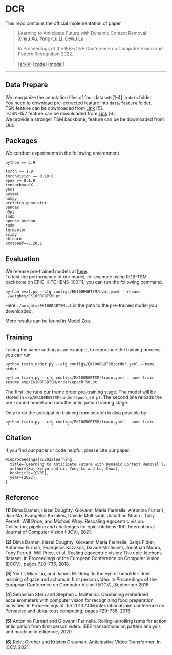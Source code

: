 # DCR

This repo contains the official implementation of paper


> Learning to Anticipate Future with Dynamic Context Removal    
> [Xinyu Xu](https://xuxinyu.website), [Yong-Lu Li](https://dirtyharrylyl.github.io/), [Cewu Lu](https://mvig.sjtu.edu.cn).
>
> In Proceedings of the IEEE/CVF Conference on Computer Vision and Pattern Recognition 2022.
> 
> [[arxiv](https://arxiv.org/abs/2204.02587)] [[code](https://github.com/AllenXuuu/DCR)] [[model](https://drive.google.com/drive/folders/1bXFs1_9HBPi74LpsYfxx753Vkc6BbEHa?usp=sharing)]
****

## Data Prepare

We reorganize the annotation files of four datasets[1-4] in ```data``` folder.   
You need to download pre-extracted feature into ```data/feature``` folder.    
TSN feature can be downloaded from [Link](https://github.com/fpv-iplab/rulstm) [5].   
irCSN-152 feature can be downloaded from [Link](https://github.com/facebookresearch/AVT) [6].    
We provide a stronger TSM backbone, feature can be be downloaded from [Link](https://drive.google.com/drive/folders/1spwT8r7Fcm1fJJFju_L7NdyyHKckODNo?usp=sharing).


## Packages

We conduct experiments in the following environment
```
python == 3.9

torch == 1.9
torchvision == 0.10.0
apex == 0.1.0
tensorboardX
yacs
pyyaml
numpy
prefetch_generator
pandas
h5py
lmdb
opencv-python
tqdm
termcolor
scipy
sklearn
protobuf==3.20.1
```


## Evaluation

We release pre-trained models at [here](https://drive.google.com/drive/folders/1bXFs1_9HBPi74LpsYfxx753Vkc6BbEHa?usp=sharing).  
To test the performance of our model, for example using RGB-TSM backbone on EPIC-KITCHENS-100[1], you can run the following command.

```
python eval.py --cfg configs/EK100RGBTSM/eval.yaml --resume ./weights/EK100RGBTSM.pt
```

Here ```./weights/EK100RGBTSM.pt``` is the path to the pre-trained model you downloaded.

More results can be found in [Model Zoo](./docs/model_zoo.md).

## Training 

Taking the same setting as an example, to reproduce the training process, you can run

```
python train_order.py --cfg configs/EK100RGBTSM/order.yaml --name order

python train.py --cfg configs/EK100RGBTSM/train.yaml --name train --resume exp/EK100RGBTSM/order/epoch_50.pt
```

The first line runs our frame order pre-training stage. The model will be stored in ```exp/EK100RGBTSM/order/epoch_50.pt```. The second line reloads the pre-trained model and runs the anticipation training stage.

Only to do the anticipation training from scratch is also possible by

```
python train.py --cfg configs/EK100RGBTSM/train.yaml --name train 
```


## Citation

If you find our paper or code helpful, please cite our paper.

```
@inproceedings{xu2022learning,
  title={Learning to Anticipate Future with Dynamic Context Removal },
  author={Xu, Xinyu and Li, Yong-Lu and Lu, Cewu},
  booktitle={CVPR},
  year={2022}
}
```


## Reference

**[1]** Dima Damen, Hazel Doughty, Giovanni Maria Farinella, Antonino Furnari, Jian Ma, Evangelos Kazakos, Davide Moltisanti, Jonathan Munro, Toby Perrett, Will Price, and Michael Wray. Rescaling egocentric vision: Collection, pipeline and challenges for epic-kitchens-100. International Journal of Computer Vision (IJCV), 2021.

**[2]** Dima Damen, Hazel Doughty, Giovanni Maria Farinella, Sanja Fidler, Antonino Furnari, Evangelos Kazakos, Davide Moltisanti, Jonathan Munro, Toby Perrett, Will Price, et al. Scaling egocentric vision: The epic-kitchens dataset. In Proceedings of the European Conference on Computer Vision (ECCV), pages 720–736, 2018.

**[3]** Yin Li, Miao Liu, and James M. Rehg. In the eye of beholder: Joint learning of gaze and actions in first person video. In Proceedings of the European Conference on Computer Vision (ECCV), September 2018.


**[4]** Sebastian Stein and Stephen J McKenna. Combining embedded accelerometers with computer vision for recognizing food preparation activities. In Proceedings of the 2013 ACM international joint conference on Pervasive and ubiquitous computing, pages 729–738, 2013.

**[5]** Antonino Furnari and Giovanni Farinella. Rolling-unrolling lstms for action anticipation from first-person video. IEEE transactions on pattern analysis and machine intelligence, 2020.


**[6]** Rohit Girdhar and Kristen Grauman. Anticipative Video Transformer. In ICCV, 2021.


